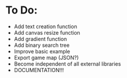 To Do:
===============
+ Add text creation function
+ Add canvas resize function
+ Add gradient function
+ Add binary search tree
+ Improve basic example
+ Export game map (JSON?)
+ Become independent of all external libraries
+ DOCUMENTATION!!!